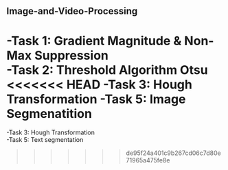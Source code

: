 ## Image-and-Video-Processing
-Task 1: Gradient Magnitude & Non-Max Suppression   
-Task 2: Threshold Algorithm Otsu   
<<<<<<< HEAD
-Task 3: Hough Transformation
-Task 5: Image Segmenatition
=======
-Task 3: Hough Transformation  
-Task 5: Text segmentation
>>>>>>> de95f24a401c9b267cd06c7d80e71965a475fe8e
